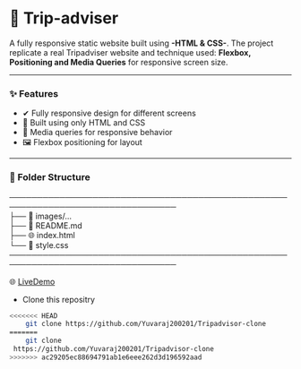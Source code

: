 # 🌴 Trip-adviser

  A fully responsive static website built using **-HTML & CSS-**. The project replicate a real Tripadviser website and technique used: **Flexbox, Positioning and Media Queries** for responsive screen size.

---

### ✨ Features

  - ✔ Fully responsive design for different screens
  - 🎨 Built using only HTML and CSS
  - 📱 Media queries for responsive behavior
  - 🖼 Flexbox positioning for layout

---  
 
### 📁 Folder Structure
────────────────────────────────────────────────────────────────────────────────  
 ├── 📁 images/...  
 ├── 📖 README.md  
 ├── 🌐 index.html  
 └── 🎨 style.css  
────────────────────────────────────────────────────────────────────────────────
    
 🌐 [LiveDemo](https://yuvaraj200201.github.io/Tripadvisor-clone/)


 - Clone this repositry
 ```bash
<<<<<<< HEAD
     git clone https://github.com/Yuvaraj200201/Tripadvisor-clone
=======
     git clone 
  https://github.com/Yuvaraj200201/Tripadvisor-clone
>>>>>>> ac29205ec88694791ab1e6eee262d3d196592aad
